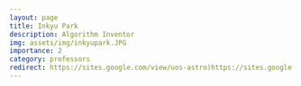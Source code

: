```yaml
---
layout: page
title: Inkyu Park
description: Algorithm Inventor
img: assets/img/inkyupark.JPG
importance: 2
category: professors
redirect: https://sites.google.com/view/uos-astro)https://sites.google.com/view/uos-astro
---
```

